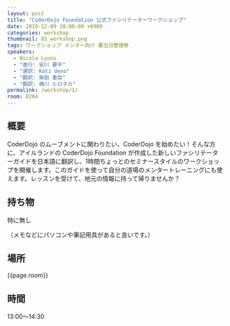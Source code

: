 ```yaml
---
layout: post
title: "CoderDojo Foundation 公式ファシリテーターワークショップ"
date: 2019-12-09 10:00:09 +0900
categories: workshop
thumbnail: 05_workshop.png
tags: ワークショップ メンター向け 要当日整理券
speakers:
  - Nicola Lyons
  - "進行: 安川 要平"
  - "通訳: Katz Ueno"
  - "翻訳: 柴田 重臣"
  - "翻訳: 横川 ヒロタカ"
permalink: /workshop/1/
room: D204
---
```

## 概要
CoderDojo のムーブメントに関わりたい、CoderDojo を始めたい！そんな方に、アイルランドの CoderDojo Foundation が作成した新しいファシリテーターガイドを日本語に翻訳し、1時間ちょっとのセミナースタイルのワークショップを開催します。このガイドを使って自分の道場のメンタートレーニングにも使えます。レッスンを受けて、地元の情報に持って帰りませんか？
## 持ち物
特に無し

（メモなどにパソコンや筆記用具があると良いです。）
## 場所
{{page.room}}
## 時間
13:00〜14:30
